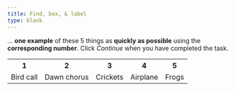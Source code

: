 ```yaml
---
title: Find, box, & label
type: blank
---
```



... **one example** of these 5 things as **quickly as possible** using the **corresponding number**.
Click _Continue_ when you have completed the task.

<table class = "table table-bordered mx-auto">
<tr class = "text-center">
<th scope = "col">1</th>
<th scope = "col">2</th>
<th scope = "col">3</th>
<th scope = "col">4</th>
<th scope = "col">5</th>
</tr>
<tr class = "text-center">
<td scope = "row">Bird call</td>
<td>Dawn chorus</td>
<td>Crickets</td>
<td>Airplane</td>
<td>Frogs</td>
</tr>
</table>








